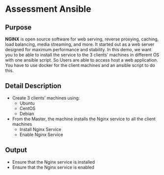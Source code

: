 # Assessment Ansible
## Purpose
<b>NGINX</b> is open source software for web serving, reverse proxying, caching, load balancing, media streaming, and more.
It started out as a web server designed for maximum performance and stability.
In this demo, we want you to be able to install the service to the 3 clients' machines in different OS with one ansible script. So Users are
able to access host a web application.
You have to use docker for the client machines and an ansible script to do this.
## Detail Description
- Create 3 clients' machines using:
    - Ubuntu
    - CentOS
    - Debian
- From the Master, the machine installs the Nginx service to all the client machines
    - Install Nginx Service
    - Enable Nginx Service
## Output
- Ensure that the Nginx service is installed
- Ensure that the Nginx service is enabled
